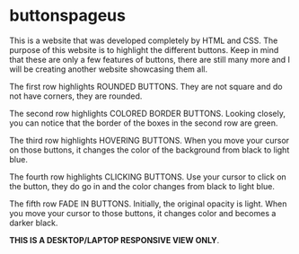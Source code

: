 # buttonspageus

This is a website that was developed completely by HTML and CSS. The purpose of this website is to highlight the different buttons. Keep in mind that these are only a few features of buttons, there are still many more and I will be creating another website showcasing them all. 

The first row highlights ROUNDED BUTTONS. They are not square and do not have corners, they are rounded. 

The second row highlights COLORED BORDER BUTTONS. Looking closely, you can notice that the border of the boxes in the second row are green. 

The third row highlights HOVERING BUTTONS. When you move your cursor on those buttons, it changes the color of the background from black to light blue. 

The fourth row highlights CLICKING BUTTONS. Use your cursor to click on the button, they do go in and the color changes from black to light blue. 

The fifth row FADE IN BUTTONS. Initially, the original opacity is light. When you move your cursor to those buttons, it changes color and becomes a darker black. 


**THIS IS A DESKTOP/LAPTOP RESPONSIVE VIEW ONLY**.

